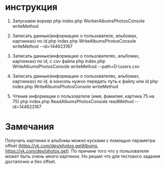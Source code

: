 # инструкция 

1) Запускаем воркер 
php index.php WorkerAlbumsPhotosConsole writeMethod

2) Записать данные(информацию о пользователе, альбомах, картинках) по id
php index.php WriteAlbumsPhotosConsole writeMethod --id=144623167

3) Записать данные(информацию о пользователях, альбомах, картинках) по id, с csv файла
php index.php WriteAlbumsPhotosConsole writeMethod --path=D:\users.csv

3) Записать данные(информацию о пользователях, альбомах, картинках) по id, в консоль нужно передать путь к файлу или id
php index.php WriteAlbumsPhotosConsole writeMethod

4) Чтение информации о пользователе (имя, фамилия, картика 75 на 75)
php index.php ReadAlbumsPhotosConsole readMethod --id=144623167

# Замечания
Получать картинки и альбомы можно кусками с помощью параметра offset (https://vk.com/dev/photos.getAlbums, https://vk.com/dev/photos.get).
По причине того что у пользователя может быть очень много картинок.
Но решил что для тестового задания достаточно и без offset.
